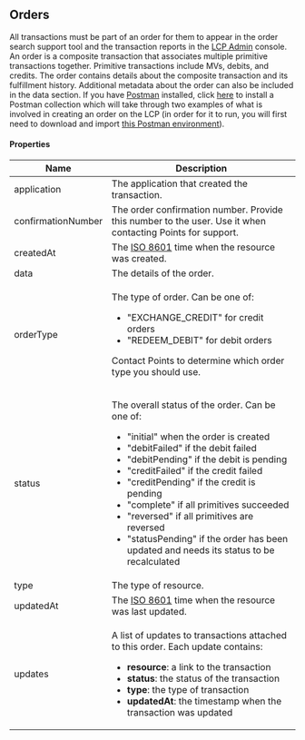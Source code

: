 ## Orders

All transactions must be part of an order for them to appear in the order search support tool and the transaction reports in the [LCP Admin](https://admin.lcp.points.com/) console. An order is a composite transaction that associates multiple primitive transactions together. Primitive transactions include MVs, debits, and credits. The order contains details about the composite transaction and its fulfillment history. Additional metadata about the order can also be included in the data section. If you have <a href="https://www.getpostman.com/" target="_new">Postman</a> installed, click <a href="https://www.getpostman.com/collections/9393bd27614afdd01e6b">here</a> to install a Postman collection which will take through two examples of what is involved in creating an order on the LCP (in order for it to run, you will first need to download and import <a href="HelloLoyaltyWorld.json">this Postman environment</a>).

#### Properties

<table>
    <thead>
        <tr>
            <th>Name</th>
            <th>Description</th>
        </tr>
    </thead>
    <tbody>
        <tr>
            <td>application</td>
            <td>The application that created the transaction.</td>
        </tr>
        <tr>
            <td>confirmationNumber</td>
            <td>The order confirmation number. Provide this number to the user. Use it when contacting Points for support.</td>
        </tr>
        <tr>
            <td>createdAt</td>
            <td>The <a href="http://en.wikipedia.org/wiki/ISO_8601">ISO 8601</a> time when the resource was created.</td>
        </tr>
        <tr>
            <td>data</td>
            <td>The details of the order.</td>
        </tr>
        <tr>
            <td>orderType</td>
            <td>
                <p>The type of order. Can be one of:
                    <ul>
                        <li>"EXCHANGE_CREDIT" for credit orders</li>
                        <li>"REDEEM_DEBIT" for debit orders</li>
                    </ul>
                    Contact Points to determine which order type you should use.
                </p>
            </td>
        </tr>
        <tr>
            <td>status</td>
            <td>
                <p>The overall status of the order. Can be one of:
                    <ul>
                        <li>"initial" when the order is created</li>
                        <li>"debitFailed" if the debit failed</li>
                        <li>"debitPending" if the debit is pending</li>
                        <li>"creditFailed" if the credit failed</li>
                        <li>"creditPending" if the credit is pending</li>
                        <li>"complete" if all primitives succeeded</li>
                        <li>"reversed" if all primitives are reversed</li>
                        <li>"statusPending" if the order has been updated and needs its status to be recalculated</li>
                    </ul>
                </p>
            </td>
        </tr>
        <tr>
            <td>type</td>
            <td>The type of resource.</td>
        </tr>
        <tr>
            <td>updatedAt</td>
            <td>The <a href="http://en.wikipedia.org/wiki/ISO_8601">ISO 8601</a> time when the resource was last updated.</td>
        </tr>
        <tr>
            <td>updates</td>
            <td>
                <p>A list of updates to transactions attached to this order. Each update contains:
                    <ul>
                        <li><strong>resource</strong>: a link to the transaction</li>
                        <li><strong>status</strong>: the status of the transaction</li>
                        <li><strong>type</strong>: the type of transaction</li>
                        <li><strong>updatedAt</strong>: the timestamp when the transaction was updated</li>
                    </ul>
                </p>
            </td>
        </tr>
    </tbody>
</table>














